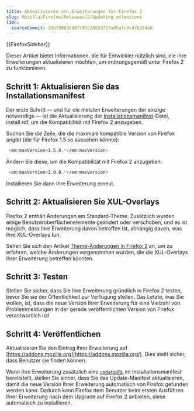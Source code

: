 ```yaml
---
title: Aktualisieren von Erweiterungen für Firefox 2
slug: Mozilla/Firefox/Releases/2/Updating_extensions
l10n:
  sourceCommit: 30bf998d2d87c97c2865d713ad5afc9c476264a0
---
```


{{FirefoxSidebar}}

Dieser Artikel bietet Informationen, die für Entwickler nützlich sind, die ihre Erweiterungen aktualisieren möchten, um ordnungsgemäß unter Firefox 2 zu funktionieren.

## Schritt 1: Aktualisieren Sie das Installationsmanifest

Der erste Schritt — und für die meisten Erweiterungen der einzige notwendige — ist die Aktualisierung der [Installationsmanifest](/en-US/Install_Manifests)-Datei, install.rdf, um die Kompatibilität mit Firefox 2 anzugeben.

Suchen Sie die Zeile, die die maximale kompatible Version von Firefox angibt (die für Firefox 1.5 so aussehen könnte):

```bash
 <em:maxVersion>1.5.0.*</em:maxVersion>
```

Ändern Sie diese, um die Kompatibilität mit Firefox 2 anzugeben:

```bash
 <em:maxVersion>2.0.0.*</em:maxVersion>
```

Installieren Sie dann Ihre Erweiterung erneut.

## Schritt 2: Aktualisieren Sie XUL-Overlays

Firefox 2 enthält Änderungen am Standard-Theme. Zusätzlich wurden einige Benutzeroberflächenelemente geändert oder verschoben, und es ist möglich, dass Ihre Erweiterung davon betroffen ist, abhängig davon, was Ihre XUL-Overlays tun.

Sehen Sie sich den Artikel [Theme-Änderungen in Firefox 2](/en-US/Theme_changes_in_Firefox_2) an, um zu erfahren, welche Änderungen vorgenommen wurden, die die XUL-Overlays Ihrer Erweiterung betreffen könnten.

## Schritt 3: Testen

Stellen Sie sicher, dass Sie Ihre Erweiterung gründlich in Firefox 2 testen, bevor Sie sie der Öffentlichkeit zur Verfügung stellen. Das Letzte, was Sie wollen, ist, dass die neue Version Ihrer Erweiterung für eine Vielzahl von Problemmeldungen in der gerade veröffentlichten Version von Firefox verantwortlich ist!

## Schritt 4: Veröffentlichen

Aktualisieren Sie den Eintrag Ihrer Erweiterung auf [https://addons.mozilla.org](https://addons.mozilla.org/). Dies stellt sicher, dass Benutzer sie finden können.

Wenn Ihre Erweiterung zusätzlich eine [`updateURL`](/en-US/Install_Manifests#updateurl) im Installationsmanifest bereitstellt, stellen Sie sicher, dass Sie das Update-Manifest aktualisieren, damit die neue Version Ihrer Erweiterung automatisch von Firefox gefunden werden kann. Dadurch kann Firefox dem Benutzer beim ersten Ausführen Ihrer Erweiterung nach dem Upgrade auf Firefox 2 anbieten, diese automatisch zu installieren.
